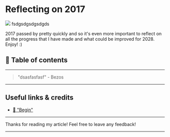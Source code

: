 # Reflecting on 2017
[<img src="https://images.unsplash.com/photo-1488229297570-58520851e868?auto=format&fit=crop&w=1498&q=80">](
fsdgsdgsdgsdgds)
fsdgsdgsdgsdgds

2017 passed by pretty quickly and so it's even more important to reflect on all the progress that I have made and what could be improved for 2028. 
Enjoy! :) 


## 📄 Table of contents


---
>"dsasfasfasf"  - Bezos
---

## 


## Useful links & credits
- [📄 "Begin"](afgafgadgads)

---

Thanks for reading my article! Feel free to leave any feedback! 

---

<!-- Written by Daniel Deutsch (deudan1010@gmail.com) -->
